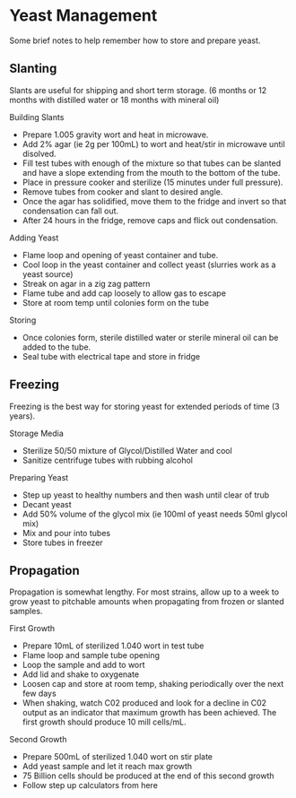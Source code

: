 # Yeast Management

Some brief notes to help remember how to store and prepare yeast.

## Slanting
Slants are useful for shipping and short term storage.  (6 months or 12 months with distilled water or 18 months with mineral oil)

Building Slants
  - Prepare 1.005 gravity wort and heat in microwave.
  - Add 2% agar (ie 2g per 100mL) to wort and heat/stir in microwave until disolved.
  - Fill test tubes with enough of the mixture so that tubes can be slanted and have a slope extending from the mouth to the bottom of the tube.
  - Place in pressure cooker and sterilize (15 minutes under full pressure).
  - Remove tubes from cooker and slant to desired angle.
  - Once the agar has solidified, move them to the fridge and invert so that condensation can fall out.
  - After 24 hours in the fridge, remove caps and flick out condensation.

Adding Yeast
  - Flame loop and opening of yeast container and tube.
  - Cool loop in the yeast container and collect yeast (slurries work as a yeast source)
  - Streak on agar in a zig zag pattern
  - Flame tube and add cap loosely to allow gas to escape
  - Store at room temp until colonies form on the tube

Storing
  - Once colonies form, sterile distilled water or sterile mineral oil can be added to the tube.
  - Seal tube with electrical tape and store in fridge

## Freezing

Freezing is the best way for storing yeast for extended periods of time (3 years).

Storage Media
  - Sterilize 50/50 mixture of Glycol/Distilled Water and cool
  - Sanitize centrifuge tubes with rubbing alcohol

Preparing Yeast
  - Step up yeast to healthy numbers and then wash until clear of trub
  - Decant yeast
  - Add 50% volume of the glycol mix (ie 100ml of yeast needs 50ml glycol mix)
  - Mix and pour into tubes
  - Store tubes in freezer

## Propagation

Propagation is somewhat lengthy.  For most strains, allow up to a week to grow yeast to pitchable amounts when propagating from frozen or slanted samples.

First Growth
  - Prepare 10mL of sterilized 1.040 wort in test tube
  - Flame loop and sample tube opening
  - Loop the sample and add to wort
  - Add lid and shake to oxygenate
  - Loosen cap and store at room temp, shaking periodically over the next few days
  - When shaking, watch C02 produced and look for a decline in C02 output as an indicator that maximum growth has been achieved.  The first growth should produce 10 mill cells/mL.

Second Growth
  - Prepare 500mL of sterilized 1.040 wort on stir plate
  - Add yeast sample and let it reach max growth
  - 75 Billion cells should be produced at the end of this second growth
  - Follow step up calculators from here



